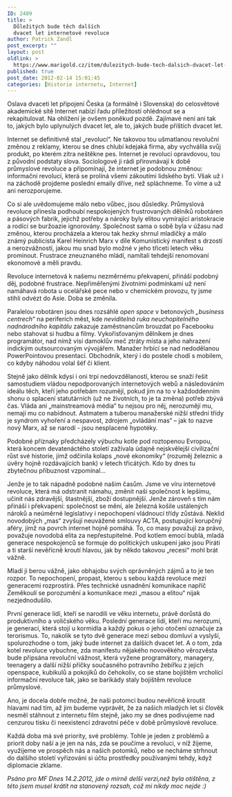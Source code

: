 ```yaml
---
ID: 2409
title: >
  Důležitých bude těch dalších
  dvacet let internetové revoluce
author: Patrick Zandl
post_excerpt: ""
layout: post
oldlink: >
  https://www.marigold.cz/item/dulezitych-bude-tech-dalsich-dvacet-let-internetove-revoluce
published: true
post_date: 2012-02-14 15:01:45
categories: [Historie internetu, Internet]
---
```

Oslava dvaceti let připojení Česka (a formálně i Slovenska) do celosvětové akademické sítě Internet nabízí řadu příležitostí ohlédnout se a rekapitulovat. Na ohlížení je ovšem poněkud pozdě. Zajímavé není ani tak to, jakých bylo uplynulých dvacet let, ale to, jakých bude příštích dvacet let.
 
Internet se definitivně stal „revolucí“. Ne takovou tou ušmatlanou revoluční změnou z reklamy, kterou se dnes chlubí kdejaká firma, aby vychválila svůj produkt, po kterém zítra neštěkne pes. Internet je revolucí opravdovou, tou z původní podstaty slova. Sociologové ji rádi přirovnávají k době průmyslové revoluce a připomínají, že internet je podobnou změnou: informační revolucí, která se prolíná všemi zákoutími lidského bytí. Však už i na záchodě projdeme poslední emaily dříve, než spláchneme. To víme a už ani nerozporujeme. 
 
Co si ale uvědomujeme málo nebo vůbec, jsou důsledky. Průmyslová revoluce přinesla podhoubí nespokojených frustrovaných dělníků robotáren a pásových fabrik, jejichž potřeby a nároky byly elitou vymírající aristokracie a rodící se buržoazie ignorovány. Společnost sama o sobě byla v úžasu nad změnou, kterou procházela a kterou tak hezky shrnul mladičký a málo známý publicista Karel Heinrich Marx v díle Komunistický manifest s drzostí a nerozvážností, jakou mu snad bylo možné v jeho třiceti letech věku  prominout. Frustrace zneuznaného mládí, namítali tehdejší renomovaní ekonomové a měli pravdu. 

Revoluce internetová k našemu nezměrnému překvapení, přináší podobný děj, podobné frustrace. 
Nepřiměřenými životními podmínkami už není namáhavá robota u ocelářské pece nebo v chemickém provozu, ty jsme stihli odvézt do Asie. Doba se změnila. 

Paralelou robotáren jsou dnes rozsáhlé <em>open space</em> v betonových <em>„business centrech“</em> na periferích měst, kde <em>neviditelná ruka neuchopitelného nadnárodního kapitálu</em> zakazuje zaměstnancům brouzdat po Facebooku nebo stahovat si hudbu a filmy. Vykořisťovaným dělníkem je dnes programátor, nad nímž visí damoklův meč ztráty místa a jeho nahrazení indickým outsourcovaným vývojářem. Manažer hrbící se nad nedodělanou PowerPointovou presentací. Obchodník, který i do postele chodí s mobilem, co kdyby náhodou volal šéf či klient. 
 
Stejně jako dělník kdysi i oni trpí nedovzdělaností, kterou se snaží řešit samostudiem vládou nepodporovaných internetových webů a následováním ideálu těch, kteří jeho potřebám rozumějí, pokud jim na to v každoddenním shonu o splacení statutárních (už ne životních, to je ta změna) potřeb zbývá čas. Vláda ani „mainstreamová média“ tu nejsou pro něj, nerozumějí mu, nemají mu co nabídnout. Astmatem a tuberou manažerské nižší střední třídy je syndrom vyhoření a nespavost, zdrojem „ovládání mas“ – jak to nazve nový Marx, až se narodí - jsou nesplacené hypotéky. 
 
Podobné příznaky předcházely výbuchu kotle pod roztopenou Evropou, která koncem devatenáctého století zažívala údajně nejskvělejší civilizační růst své historie, jímž odčinila kolaps „nové ekonomiky“ (rozuměj železnic a úvěry hojně rozdávajících bank) v letech třicátých. Kdo by dnes tu zbytečnou příbuznost vzpomínal... 
 
Jenže je to tak nápadně podobné našim časům. Jsme ve víru internetové revoluce, která má odstranit námahu, změnit naši společnost k lepšímu, učinit nás zdravější, štastnější, zboží dostupnější. Jenže zároveň s tím nám přináší i překvapení: společnost se mění, ale železná košile ustálených nároků a neúměrné legislativy i nepochopení vládnoucí třídy zůstává. Neklid novodobých „mas“ zvyšují neuvážené smlouvy ACTA, postupující korupčný aféry, jimž na povrch internet hojně pomáhá. To, co masy považují za právo, považuje novodobá elita za nepřestupitelné. Pod kotlem emocí bublá, mladá generace nespokojenců se formuje do politických uskupení jako jsou Piráti a ti starší nevěřícně kroutí hlavou, jak by někdo takovou „recesi“ mohl brát vážně. 
 
Mladí ji berou vážně, jako obhajobu svých oprávněných zájmů a to je ten rozpor. To nepochopení, propast, kterou s sebou každá revoluce mezi generacemi rozprostírá. Přes technické usnadnění komunikace napříč Zeměkoulí se porozumění a komunikace mezi „masou a elitou“  nijak nezjednodušilo. 

První generace lidí, kteří se narodili ve věku internetu, právě dorůstá do produktivního a voličského věku. Poslední generace lidí, kteří mu nerozumí, je generací, která stojí u kormidla a každý pokus o jeho otočení označuje za terorismus. To, nakolik se tyto dvě generace mezi sebou domluví a vyslyší, spolurozhodne o tom, jaký bude internet za dalších dvacet let. A o tom, zda kotel revoluce vybuchne, zda manifestu nějakého novověkého věrozvěsta bude připsána revoluční vážnost, která vyžene programátory, managery, teenagery a další nižší příčky současného potravního žebířku z jejich openspace, kubikulů a pokojíků do čehokoliv, co se stane bojištěm vrcholící informační revoluce tak, jako se barikády staly bojištěm revoluce průmyslové. 

Ano, je docela dobře možné, že naši potomci budou nevěřícně kroutit hlavami nad tím, až jim budeme vyprávět, že za našich mladých let si člověk nesměl stáhnout z internetu film stejně, jako my se dnes podivujeme nad cenzurou tisku či neexistencí zdravotní péče v době průmyslové revoluce. 

Každá doba má své priority, své problémy. Tohle je jeden z problémů a priorit doby naší a je jen na nás, zda se poučíme a revoluci, v níž žijeme, využijeme ve prospěch nás a našich potomků, nebo se necháme strhnout do dalšího století vyřizování si účtu prostředky používanými tehdy, když diplomacie zklame. 

<em>Psáno pro MF Dnes 14.2.2012, jde o mírně delší verzi,než byla otištěna, z této jsem musel krátit na stanovený rozsah, což mi nikdy moc nejde :)</em>